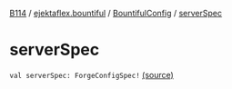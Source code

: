 [B114](../../index.md) / [ejektaflex.bountiful](../index.md) / [BountifulConfig](index.md) / [serverSpec](./server-spec.md)

# serverSpec

`val serverSpec: ForgeConfigSpec!` [(source)](https://github.com/ejektaflex/Bountiful/tree/develop/src/main/kotlin/ejektaflex/bountiful/BountifulConfig.kt#L16)